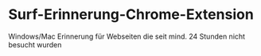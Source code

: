 # Surf-Erinnerung-Chrome-Extension
Windows/Mac Erinnerung für Webseiten die seit mind. 24 Stunden nicht besucht wurden

